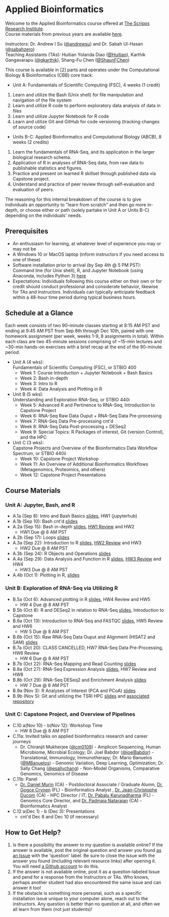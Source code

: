 # Applied Bioinformatics
Welcome to the Applied Bioinformatics course offered at [The Scripps Research Institute](https://www.scripps.edu//). </br>
Course materials from previous years are available [here](https://github.com/SuLab/Applied-Bioinformatics/tree/master). </br> 

Instructors: Dr. Andrew I Su ([@andrewsu](https://github.com/andrewsu)) and Dr. Sabah Ul-Hasan ([@sabahzero](https://github.com/sabahzero)) </br>
Teaching Assistants (TAs): Huitian Yolanda Diao ([@Huitian](https://github.com/Yolanda-HT)), Karthik Gangavarapu ([@gkarthik](https://github.com/gkarthik)), Shang-Fu Chen ([@ShaunFChen](https://github.com/ShaunFChen)) </br> 

This course is available in [2] parts and operates under the Computational Biology & Bioinformatics (CBB) core track: </br>
* Unit A:    Fundamentals of Scientific Computing (FSC), 4 weeks (1 credit) </br>
1. Learn and utilize the Bash (Unix shell) for file manipulation and navigation of the file system </br>
2. Learn and utilize R code to perform exploratory data analysis of data in files </br>
3. Learn and utilize Jupyter Notebook for R code </br>
4. Learn and utilize Git and GitHub for code versioning (tracking changes of source code) </br>
* Units B-C: Applied Bioinformatics and Computational Biology (ABCB), 8 weeks (2 credits) </br>
1. Learn the fundamentals of RNA-Seq, and its application in the larger biological research schema. </br>
2. Application of R in analyses of RNA-Seq data, from raw data to publishable statistics and figures. </br>
3. Practice and present on learned R skillset through published data via Capstone project. </br>
4. Understand and practice of peer review through self-evaluation and evaluation of peers. </br> 

The reasoning for this internal breakdown of the course is to give individuals an opportunity to "learn from scratch" and then go more in-depth, or choose either or path (solely partake in Unit A or Units B-C) depending on the individuals' needs. </br>

## Prerequisites

* An enthusiasm for learning, at whatever level of experience you may or may not be
* A Windows 10 or MacOS laptop (inform instructors if you need access to one of these)
* Software installation prior to arrival (by Sep 4th @ 5 PM PST): </br>
Command line (for Unix shell), R, and Jupyter Notebook (using Anaconda, includes Python 3) [here](Configuration.md) 
* Expectations: Individuals following this course either on their own or for credit should conduct professional and considerate behavior, likewise for TAs and Instructors. Individuals can typically anticipate feedback within a 48-hour time period during typical business hours.

## Schedule at a Glance

Each week consists of two 90-minute classes starting at 8:15 AM PST and ending at 9:45 AM PST from Sep 8th through Dec 10th, paired with one homework assignment (per week, weeks 1-9, 8 assignments in total). Within each class are two 45-minute sessions comprising of ~15-min lectures and ~30-min hands-on exercises with a brief recap at the end of the 90-minute period. </br> 
* Unit A (4 wks): </br> 
Fundamentals of Scientific Computing (FSC), or STBIO 400
  * Week 1: Course Introduction + Jupyter Notebook + Bash Basics  
  * Week 2: Bash in-depth 
  * Week 3: Intro to R 
  * Week 4: Data Analysis and Plotting in R <br>
* Unit B (5 wks): </br>
Understanding and Exploration RNA-Seq, or STBIO 440i
  * Week 5: Advanced R and Pertinence to RNA-Seq, Introduction to Capstone Project 
  * Week 6: RNA-Seq Raw Data Ouput + RNA-Seq Data Pre-processing
  * Week 7: RNA-Seq Data Pre-processing cnt'd 
  * Week 8: RNA-Seq Data Post-processing + DESeq2
  * Week 9: Special Topics: R Packages of interest, Git (version Control), and the HPC
* Unit C (3 wks): </br>
Capstone Projects and Overview of the Bioinformatics Data Workflow Spectrum, or STBIO 440ii
  * Week 10: Capstone Project Workshop
  * Week 11: An Overview of Additional Bioinformatics Workflows (Metagenomics, Proteomics, and others) 
  * Week 12: Capstone Project Presentations

## Course Materials

### Unit A: Jupyter, Bash, and R
* A.1a (Sep 8): Intro and Bash Basics [slides](https://drive.google.com/file/d/14YRjk3HeurTEu0xCzrLqdN4VYm9oex6u/view?usp=sharing), HW1 (jupyterhub)
* A.1b (Sep 10): Bash cnt'd [slides](https://docs.google.com/presentation/d/12mHX_9_4X_49OO0mjyKCPKdoISATsVtKjPIn82Afcbg/edit?usp=sharing) 
* A.2a (Sep 15): Bash in-depth [slides](https://docs.google.com/presentation/d/1LsJTwx4qhoYWvyZzQDp_31RvuF68yy7Mv3QrBYINo-c/edit?usp=sharing), [HW1 Review](https://github.com/SuLab/Applied-Bioinformatics/blob/Fall-2020/Homework/HW1-Key_Bash-Basics.ipynb) and HW2
  * HW1 Due @ 8 AM PST
* A.2b (Sep 17): Loops [slides](https://docs.google.com/presentation/d/16a_K8RNdvgDlTHZcZd-k826Y2EyAseFyYh3kP8SvdVo/edit?usp=sharing) 
* A.3a (Sep 22): Introduction to R [slides](https://docs.google.com/presentation/d/1nbw7FwPeiJrwZkstIvBDhuJGVFlwzJfl_NgKWWvMq5g/edit?usp=sharing), [HW2 Review](https://github.com/SuLab/Applied-Bioinformatics/blob/Fall-2020/Homework/HW2-Key_Scripting%2BJobs_Bash.ipynb) and HW3
  * HW2 Due @ 8 AM PST
* A.3b (Sep 24): R Objects and Operations [slides](https://docs.google.com/presentation/d/1Lg7rBrtMu2vYGLRNsaIexD1zmF8NfnSZhnNXVZCJ6pQ/edit?usp=sharing) 
* A.4a (Sep 29): Data Analysis and Function in R [slides](https://docs.google.com/presentation/d/1KP9Lt0zy_9OE8puUY4AhYMl1F4pgtKeDbU19aK43Xgo/edit?usp=sharing), [HW3 Review](https://github.com/SuLab/Applied-Bioinformatics/blob/Fall-2020/Homework/HW3-Key_Introduction-to-R.ipynb) and HW4 
  * HW3 Due @ 8 AM PST
* A.4b (Oct 1): Plotting in R, [slides](https://docs.google.com/presentation/d/1cRHx9g4CqMOBzItsAWl1E7b2et75LauO0S5LG5_i428/edit?usp=sharing) 

### Unit B: Exploration of RNA-Seq via Utilizing R
* B.5a (Oct 6): Advanced plotting in R [slides](https://docs.google.com/presentation/d/11CPVDuRYg2OCzWumdRDXszmNItGfxO2SP-7lrkorNzI/edit?usp=sharing), HW4 Review and HW5  
  * HW 4 Due @ 8 AM PST
* B.5b (Oct 8): R and DESeq2 in relation to RNA-Seq [slides](https://docs.google.com/presentation/d/1tquX_TV2ca_y0FFITbdmCRmoOl1LhZuem_kpUFEwUhc/edit?usp=sharing), Introduction to Capstone 
* B.6a (Oct 13): Introduction to RNA-Seq and FASTQC [slides](https://docs.google.com/presentation/d/1ls_tBOG-gfZEL03h8Q6rSQFOQnVOIVoooHTl4WSdXHQ/edit?usp=sharing), HW5 Review and HW6 
  * HW 5 Due @ 8 AM PST
* B.6b (Oct 15): Raw RNA-Seq Data Ouput and Alignment (HISAT2 and SAM) [slides](https://docs.google.com/presentation/d/1obICQYdoMPcDVwI9w8o3JtKVuiPPLsQgb9h4VBPXaxE/edit?usp=sharing)
* B.7a (Oct 20): CLASS CANCELLED, HW7 RNA-Seq Data Pre-Processing, HW6 Review  
  * HW 6 Due @ 8 AM PST
* B.7b (Oct 22): RNA-Seq Mapping and Read Counting [slides](https://docs.google.com/presentation/d/11nEc9K3688XQCUesABqdMa6QnuBTaV3kW9sQeAbhLHo/edit?usp=sharing) 
* B.8a (Oct 27): RNA-Seq Expression Analysis [slides](https://docs.google.com/presentation/d/1Ms0WlCEFFw4596BTnnPEM73_IUVtGHhbt3YL54qoqgI/edit?usp=sharing), HW7 Review and HW8 
* B.8b (Oct 29): RNA-Seq DESeq2 and Enrichment Analysis [slides](https://docs.google.com/presentation/d/1YaSI5CHgsFjCgz8G1Z9qDIKFMRxqZVPoj4kwzhUA1_4/edit?usp=sharing)
  * HW 7 Due @ 8 AM PST
* B.9a (Nov 3): R Analyses of Interest (PCA and PCoA) [slides](https://drive.google.com/file/d/1qAgFEE_B5qO7CZ2L2qTV_cH2d5mxmsoA/view?usp=sharing)
* B.9b (Nov 5): Git and utilizing the TSRI HPC [slides]() and [associated repository](https://github.com/ShaunFChen/2020_FA_HPC)

### Unit C: Capstone Project, and Overview of Pipelines
* C.10 a(Nov 10) - b(Nov 12): Workshop Time
  * HW 8 Due @ 8 AM PST
* C.11a: Invited talks on applied bioinformatics research and career journeys
  * Dr. Chiranjit Mukherjee ([@cm0109](https://github.com/cm0109)) - Amplicon Sequencing, Human Microbiome, Microbial Ecology; Dr. Joel Babdor ([@joelBabdor](https://github.com/joelBabdor)) - Translational, Immunology, Immunotherapy; Dr. Mario Banuelos ([@MBanuelos](https://github.com/MBanuelos)) - Genomic Variation, Deep Learning, Optimization; Dr. Sally Chang ([@esallychang](https://github.com/esallychang)) - Non-Model Organisms, Comparative Genomics, Genomics of Disease
* C.11b: Panel
  * [Dr. Daniel Murin](http://www.alumni.scripps.edu/s/1714/16/interior.aspx?sid=1714&gid=2&pgid=252&cid=1621&ecid=1621&crid=0&calpgid=61&calcid=1230) (CA) - Postdoctoral Associate / Graduate Alumn, [Dr. Gogce Crynen](https://www.scripps.edu/science-and-medicine/cores-and-services/center-for-computational-biology/index.html?tab-4-contact=1) (FL) - Bioinformatics Analyst , [Dr. Jean-Christophe Ducom](https://www.scripps.edu/newsandviews/e_20110801/ducom.html) (CA) - HPC Director / IT, [Dr. Pabalu Karunadharma](https://www.scripps.edu/science-and-medicine/cores-and-services/genomics/index.html) (FL) - Genomics Core Director, and [Dr. Padmaja Natarajan](https://www.scripps.edu/science-and-medicine/cores-and-services/center-for-computational-biology/index.html?tab-4-contact=1) (CA) - Bioinformatics Analyst 
* C.12 a(Dec 1) - b (Dec 3): Presentations
  * cnt'd Dec 8 and Dec 10 (if necessary)

## How to Get Help? 
1. Is there a possibility the answer to my question is available online?
If the answer is available, post the original question and answer you found [as an Issue](https://github.com/SuLab/Applied-Bioinformatics/labels) with the 'question' label. Be sure to close the issue with the answer you found (including relevant resource links) after opening it. You will need [a Github account](https://www.youtube.com/watch?v=f_XsJIHSLRg) to do this.
2. If the answer is not available online, post it as a question-labeled Issue and pend for a response from the Instructors or TAs. Who knows, perhaps another student had also encountered the same issue and can answer it too!
3. If the obstacle is something more personal, such as a specific installation issue unique to your computer alone, reach out to the instructors. Any question is better than no question at all, and often we all learn from them (not just students)!
